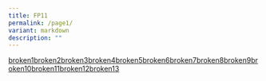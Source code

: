 ```yaml
---
title: FP11
permalink: /page1/
variant: markdown
description: ""
---
```

[broken1](/broken1)[broken2](/broken2)[broken3](/broken3)[broken4](/broken4)[broken5](/broken5)[broken6](/broken6)[broken7](/broken7)[broken8](/broken8)[broken9](/broken9)[broken10](/broken10)[broken11](/broken11)[broken12](/broken12)[broken13](/broken13)